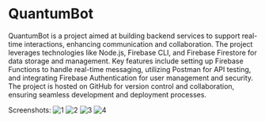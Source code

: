 # QuantumBot

QuantumBot is a project aimed at building backend services to support real-time interactions, enhancing communication and collaboration. The project leverages technologies like Node.js, Firebase CLI, and Firebase Firestore for data storage and management. Key features include setting up Firebase Functions to handle real-time messaging, utilizing Postman for API testing, and integrating Firebase Authentication for user management and security. The project is hosted on GitHub for version control and collaboration, ensuring seamless development and deployment processes.

Screenshots:
![1](src/assets/images/Picture1.png)
![2](src/assets/images/Picture2.png)
![3](src/assets/images/Picture3.png)
![4](src/assets/images/Picture4.png)
